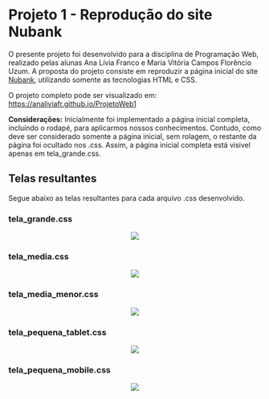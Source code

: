 # Projeto 1 - Reprodução do site Nubank
O presente projeto foi desenvolvido para a disciplina de Programação Web, realizado pelas alunas Ana Lívia Franco e Maria Vitória Campos Florêncio Uzum. A proposta do projeto consiste em reproduzir a página inicial do site [Nubank](https://nubank.com.br/), utilizando somente as tecnologias HTML e CSS.

O projeto completo pode ser visualizado em: https://analiviafr.github.io/ProjetoWeb1

**Considerações:** Inicialmente foi implementado a página inicial completa, incluíndo o rodapé, para aplicarmos nossos conhecimentos. Contudo, como deve ser considerado somente a página inicial, sem rolagem, o restante da página foi ocultado nos .css. Assim, a página inicial completa está visivel apenas em tela_grande.css.

## Telas resultantes
Segue abaixo as telas resultantes para cada arquivo .css desenvolvido.

### tela_grande.css
<p align="center">
  <img src="/docs/tela_grande.jpg" >
</p>

### tela_media.css
<p align="center">
  <img src="/docs/tela_media.jpg" >
</p>

### tela_media_menor.css
<p align="center">
  <img src="/docs/tela_media_menor.jpg" >
</p>

### tela_pequena_tablet.css
<p align="center">
  <img src="/docs/tela_pequena_tablet.jpg" >
</p>

### tela_pequena_mobile.css
<p align="center">
  <img src="/docs/tela_pequena_mobile.jpg" >
</p>
